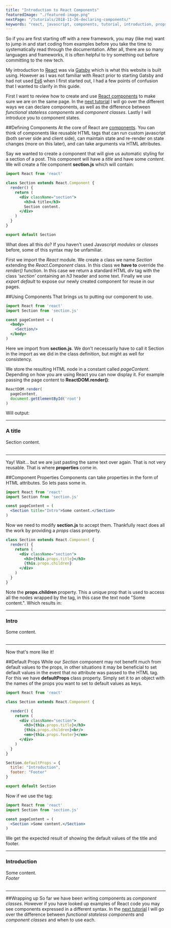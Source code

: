 ```yaml
---
title: "Introduction to React Components"
featuredImage: "./featured-image.png"
nextPage: "/tutorials/2018-11-26-declaring-components/"
keywords: "react, javascript, components, tutorial, introduction, props, class, gatsby"
---
```


So if you are first starting off with a new framework, you may (like me) want to jump in and start coding from examples before you take the time to systematically read through the documentation. After all, there are so many languages and frameworks, it is often helpful to try something out before committing to the new tech.

My introduction to [React](https://reactjs.org/) was via [Gatsby](https://www.gatsbyjs.org/) which is what this website is built using. However as I was not familiar with React prior to starting Gatsby and had not used [Es6](http://es6-features.org) when I first started out, I had a few points of confusion that I wanted to clarify in this guide. 

First I want to review how to create and use [React components](https://reactjs.org/docs/react-component.html) to make sure we are on the same page. In the [next tutorial](/tutorials/2018-11-29-declaring-components/) I will go over the different ways we can declare components, as well as the difference between *functional stateless components* and *component classes*. Lastly I will introduce you to component states.


##Defining Components
At the core of React are [components](https://reactjs.org/docs/react-component.html). You can think of components like reusable HTML tags that can run custom javascript (both server side and client side), can maintain state and re-render on state changes (more on this later), and can take arguments via HTML attributes. 

Say we wanted to create a component that will give us automatic styling for a section of a post. This component will have a *title* and have some *content*. We will create a file component **section.js** which will contain:

```jsx
import React from 'react'

class Section extends React.Component {
  render() {    
    return (
      <div className="section">
        <h3>A title</h3>
        Section content.
      </div>
    )
  }
}

export default Section
```

What does all this do? If you haven't used Javascript *modules* or *classes* before, some of this syntax may be unfamiliar. 

First we import the *React* module. We create a class we name *Section* extending the *React.Component* class. In this class we **have to** override the *render()* function. In this case we return a standard HTML *div* tag with the class *'section'* containing an *h3* header and some text. Finally we use *export default* to expose our newly created component for reuse in our pages. 

##Using Components
That brings us to putting our component to use. 

```jsx
import React from 'react'
import Section from 'section.js'

const pageContent = (
  <body>
    <Section/>
  </body>
)
```

Here we import from **section.js**. We don't necessarily have to call it Section in the import as we did in the class definition, but might as well for consistency.

We store the resulting HTML node in a constant called *pageContent*. Depending on how you are using React you can now display it. For example passing the page content to **ReactDOM.render()**:

```jsx
ReactDOM.render(
  pageContent, 
  document.getElementById('root')
)
```

Will output:
___

<div>
    <h3>A title</h3>
    Section content.
</div>
<br/>

___
Yay! Wait... but we are just pasting the same text over again. That is not very reusable. That is where **properties** come in.

##Component Properties
Components can take properties in the form of HTML attributes. So lets pass some in.

```jsx
import React from 'react'
import Section from 'section.js'

const pageContent = (
  <Section title="Intro">Some content.</Section>
)
```

Now we need to modify **section.js** to accept them. Thankfully react does all the work by providing a *props* class property.

```jsx
class Section extends React.Component {
  render() {    
    return (
      <div className="section">
        <h3>{this.props.title}</h3>
        {this.props.children}
      </div>
    )
  }
}
```

Note the **props.children** property. This a unique prop that is used to access all the nodes wrapped by the tag, in this case the text node "Some content.". 
Which results in: 
___

<div>
    <h3>Intro</h3>
    Some content.
</div>
<br/>

___
Now that's more like it!


##Default Props
While our *Section* component may not benefit much from default values to the props, in other situations it may be beneficial to set default values in the event that no attribute was passed to the HTML tag. For this we have **defaultProps** class property. Simply set it to an object with the names of the props you want to set to default values as keys. 

```jsx
import React from 'react'

class Section extends React.Component {

  render() {
    return (
      <div className="section">
        <h3>{this.props.title}</h3>
        {this.props.children}<br/>
        <em>{this.props.footer}</em>
      </div>
    )
  }
}

Section.defaultProps = {
  title: "Introduction",
  footer: "Footer"
}

export default Section
```


Now if we use the tag:


```jsx
import React from 'react'
import Section from 'section.js'

const pageContent = (
  <Section >Some content.</Section>
)
```

We get the expected result of showing the default values of the title and footer.
___
<div>
    <h3>Introduction</h3>
    Some content.<br/>
    <em>Footer</em>
</div>
<br/>

___

##Wrapping up
So far we have been writing components as *component classes*. However if you have looked up examples of React code you may see components expressed in a different syntax. In the [next tutorial](/tutorials/2018-11-29-declaring-components/) I will go over the difference between *functional stateless components* and *component classes* and when to use each. 
